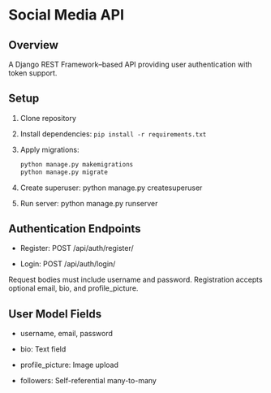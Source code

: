 # Social Media API

## Overview
A Django REST Framework–based API providing user authentication with token support.

## Setup
1. Clone repository  
2. Install dependencies: `pip install -r requirements.txt`  
3. Apply migrations:  
   ```bash
   python manage.py makemigrations
   python manage.py migrate
4. Create superuser: python manage.py createsuperuser

5. Run server: python manage.py runserver

## Authentication Endpoints
- Register: POST /api/auth/register/

- Login: POST /api/auth/login/

Request bodies must include username and password. Registration accepts optional email, bio, and profile_picture.

## User Model Fields
- username, email, password

- bio: Text field

- profile_picture: Image upload

- followers: Self-referential many-to-many